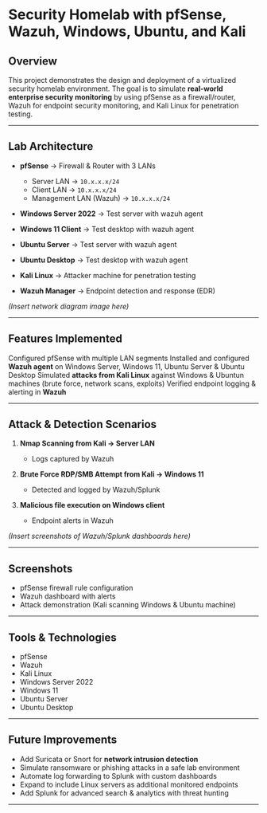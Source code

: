 

# Security Homelab with pfSense, Wazuh, Windows, Ubuntu, and Kali

## Overview

This project demonstrates the design and deployment of a virtualized security homelab environment.
The goal is to simulate **real-world enterprise security monitoring** by using pfSense as a firewall/router, Wazuh for endpoint security monitoring, and Kali Linux for penetration testing.

---

## Lab Architecture

* **pfSense** → Firewall & Router with 3 LANs

  * Server LAN → `10.x.x.x/24`
  * Client LAN → `10.x.x.x/24`
  * Management LAN (Wazuh) → `10.x.x.x/24`

* **Windows Server 2022** →  Test server with wazuh agent
* **Windows 11 Client** → Test desktop with wazuh agent
* **Ubuntu Server** → Test server with wazuh agent 
* **Ubuntu Desktop** → Test desktop with wazuh agent
* **Kali Linux** → Attacker machine for penetration testing
* **Wazuh Manager** → Endpoint detection and response (EDR)

*(Insert network diagram image here)*

---

## Features Implemented

Configured pfSense with multiple LAN segments
Installed and configured **Wazuh agent** on Windows Server, Windows 11, Ubuntu Server & Ubuntu Desktop
Simulated **attacks from Kali Linux** against Windows & Ubuntun machines (brute force, network scans, exploits)
Verified endpoint logging & alerting in **Wazuh**

---

## Attack & Detection Scenarios

1. **Nmap Scanning from Kali → Server LAN**
   * Logs captured by Wazuh
  
2. **Brute Force RDP/SMB Attempt from Kali → Windows 11**
   * Detected and logged by Wazuh/Splunk
    
3. **Malicious file execution on Windows client**
   * Endpoint alerts in Wazuh

*(Insert screenshots of Wazuh/Splunk dashboards here)*

---

## Screenshots

* pfSense firewall rule configuration
* Wazuh dashboard with alerts
* Attack demonstration (Kali scanning Windows & Ubuntu machine)

---

## Tools & Technologies

* pfSense
* Wazuh
* Kali Linux
* Windows Server 2022
* Windows 11
* Ubuntu Server
* Ubuntu Desktop

---

## Future Improvements

* Add Suricata or Snort for **network intrusion detection**
* Simulate ransomware or phishing attacks in a safe lab environment
* Automate log forwarding to Splunk with custom dashboards
* Expand to include Linux servers as additional monitored endpoints
* Add Splunk for advanced search & analytics with threat hunting

---

